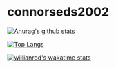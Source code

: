 # connorseds2002

[![Anurag's github stats](https://github-readme-stats.connorseds2002.vercel.app/api?username=connorseds2002)](https://github.com/anuraghazra/github-readme-stats)

[![Top Langs](https://github-readme-stats.connorseds2002.vercel.app/api/top-langs/?username=connorseds2002)](https://github.com/anuraghazra/github-readme-stats)

[![willianrod's wakatime stats](https://github-readme-stats.connorseds2002.vercel.app/api/wakatime?username=connorseds2002)](https://github.com/anuraghazra/github-readme-stats)
